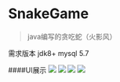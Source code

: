 # SnakeGame
>java编写的贪吃蛇（火影风）

需求版本
jdk8+
mysql 5.7

####UI展示
![](https://pic1.superbed.cn/item/5df1fd2c1f8f59f4d6783390.png)
![](https://pic1.superbed.cn/item/5df1fd371f8f59f4d6783a3a.png)
![](https://pic.superbed.cn/item/5df1fd371f8f59f4d6783a3c.png)
![](https://pic3.superbed.cn/item/5df1fd371f8f59f4d6783a3e.png)
